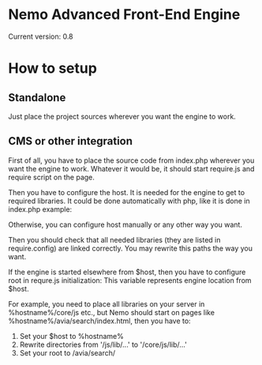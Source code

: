 # Nemo Advanced Front-End Engine #

Current version: 0.8

# How to setup #

## Standalone ##

Just place the project sources wherever you want the engine to work.

## CMS or other integration ##

First of all, you have to place the source code from index.php wherever you want the engine to work.
Whatever it would be, it should start require.js and require script on the page.

Then you have to configure the host. It is needed for the engine to get to required libraries.
It could be done automatically with php, like it is done in index.php example:

<?php $host = 'http'.(isset($_SERVER['HTTPS']) ? 's' : '').'://'.$_SERVER['HTTP_HOST']; ?>

Otherwise, you can configure host manually or any other way you want.

Then you should check that all needed libraries (they are listed in require.config) are linked correctly.
You may rewrite this paths the way you want.

If the engine is started elsewhere from $host, then you have to configure root in requre.js initialization:
This variable represents engine location from $host.

For example, you need to place all libraries on your server in %hostname%/core/js etc.,
but Nemo should start on pages like %hostname%/avia/search/index.html, then you have to:

1. Set your $host to %hostname%
2. Rewrite directories from '/js/lib/...' to '/core/js/lib/...'
3. Set your root to /avia/search/



